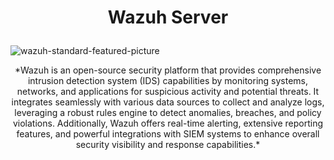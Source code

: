 <h1>
<p align="center">
  Wazuh Server
</p>
</h1>

![wazuh-standard-featured-picture](https://github.com/fayasmh07/Wazuh-Server/assets/97302873/ee9c97a3-b5dc-466d-bd3c-a026f7e50bea)

<p align="center">
*Wazuh is an open-source security platform that provides comprehensive intrusion detection system (IDS) capabilities by monitoring systems, networks, and applications for suspicious activity and potential threats. It integrates seamlessly with various data sources to collect and analyze logs, leveraging a robust rules engine to detect anomalies, breaches, and policy violations. Additionally, Wazuh offers real-time alerting, extensive reporting features, and powerful integrations with SIEM systems to enhance overall security visibility and response capabilities.*
</p>
